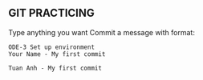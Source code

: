## GIT PRACTICING

Type anything you want
Commit a message with format:

```
ODE-3 Set up environment
Your Name - My first commit
```

```
Tuan Anh - My first commit
```
